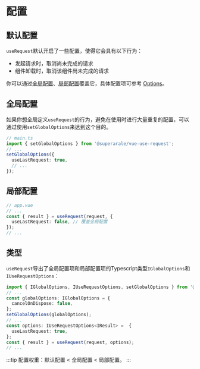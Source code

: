 # 配置
## 默认配置
`useRequest`默认开启了一些配置，使得它会具有以下行为：
- 发起请求时，取消尚未完成的请求
- 组件卸载时，取消该组件尚未完成的请求

你可以通过[全局配置](#全局配置)、[局部配置](#局部配置)覆盖它，具体配置项可参考 [Options](../api#options)。

## 全局配置
如果你想全局定义`useRequest`的行为，避免在使用时进行大量重复的配置，可以通过使用`setGlobalOptions`来达到这个目的。
```ts
// main.ts
import { setGlobalOptions } from '@superarale/vue-use-request';
// ...
setGlobalOptions({
  useLastRequest: true,
  // ...
});
```

## 局部配置
```ts
// app.vue
// ...
const { result } = useRequest(request, {
  useLastRequest: false, // 覆盖全局配置
});
// ...
```

## 类型
`useRequest`导出了全局配置项和局部配置项的Typescript类型`IGlobalOptions`和`IUseRequestOptions`：
```ts
import { IGlobalOptions, IUseRequestOptions, setGlobalOptions } from '@superarale/vue-use-request';
// ...
const globalOptions: IGlobalOptions = {
  cancelOnDispose: false,
};
setGlobalOptions(globalOptions);
// ...
const options: IUseRequestOptions<IResult> =  {
  useLastRequest: true,
};
const { result } = useRequest(request, options);
// ...
```

:::tip
配置权重：默认配置 < 全局配置 < 局部配置。
:::